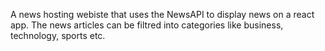 A news hosting webiste that uses the NewsAPI to display news on a react app.
The news articles can be filtred into categories like business, technology, sports etc.
